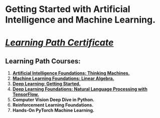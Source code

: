 # Getting Started with Artificial Intelligence and Machine Learning. 
# [*Learning Path Certificate*]()

## Learning Path Courses: 

1. [**Artificial Intelligence Foundations: Thinking Machines.**](https://github.com/alshubati99/AI-ML-Foundations/tree/master/Thinking-Machines)
2. [**Machine Learning Foundations: Linear Algebra.**](https://github.com/alshubati99/AI-ML-Foundations/tree/master/Linear%20Algebra)
3. [**Deep Learning: Getting Started.**](https://github.com/alshubati99/AI-ML-Foundations/tree/master/Deep%20Learning)
4. [**Deep Learning Foundations: Natural Language Processing with TensorFlow.**](https://github.com/alshubati99/AI-ML-Foundations/tree/master/NLP-TensorFlow)
5. **Computer Vision Deep Dive in Python.**
6. **Reinforcement Learning Foundations.**
7. **Hands-On PyTorch Machine Learning.** 

